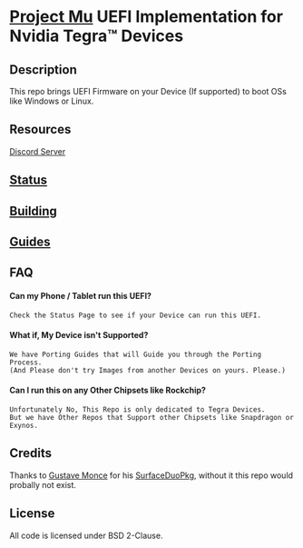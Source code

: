 # [Project Mu](https://microsoft.github.io/mu/) UEFI Implementation for Nvidia Tegra™ Devices

<!-- ![Banner](https://github.com/Robotix22/Mu-Tegra/blob/main/Pictures/Banner.png) -->

## Description

This repo brings UEFI Firmware on your Device (If supported) to boot OSs like Windows or Linux.

<!--
## Other WoA Projects from us

Check out [Mu-Qcom](https://github.com/Robotix22/Mu-Qcom), UEFI for Snapdragon Devices. <br />
Or [Mu-Samsung](https://github.com/sonic011gamer/Mu-Samsung), UEFI for Exynos Devices.
-->

## Resources

[Discord Server](https://discord.gg/Dx2QgMx7Sv)

## [Status](https://github.com/Robotix22/Mu-Tegra/blob/main/Status.md)

## [Building](https://github.com/Robotix22/Mu-Tegra/blob/main/Building.md)

## [Guides](https://github.com/Robotix22/UEFI-Guides/blob/main/Mu-Tegra/README.md)

## FAQ

#### Can my Phone / Tablet run this UEFI?

```
Check the Status Page to see if your Device can run this UEFI.
```

#### What if, My Device isn't Supported?

```
We have Porting Guides that will Guide you through the Porting Process.
(And Please don't try Images from another Devices on yours. Please.)
```

#### Can I run this on any Other Chipsets like Rockchip?

```
Unfortunately No, This Repo is only dedicated to Tegra Devices.
But we have Other Repos that Support other Chipsets like Snapdragon or Exynos.
```

## Credits

Thanks to [Gustave Monce](https://github.com/gus33000) for his [SurfaceDuoPkg](https://github.com/WOA-Project/SurfaceDuoPkg), without it this repo would probally not exist.

## License

All code is licensed under BSD 2-Clause.
